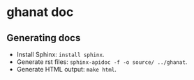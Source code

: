 # ghanat doc

## Generating docs
- Install Sphinx: `install sphinx`.
- Generate rst files: `sphinx-apidoc -f -o source/ ../ghanat`.
- Generate HTML output: `make html`.
